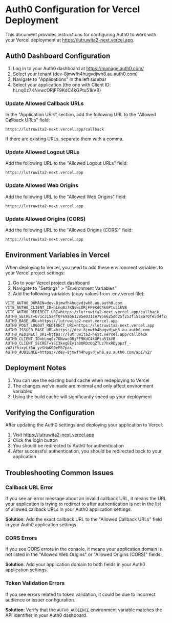 # Auth0 Configuration for Vercel Deployment

This document provides instructions for configuring Auth0 to work with your Vercel deployment at https://lutruwita2-next.vercel.app.

## Auth0 Dashboard Configuration

1. Log in to your Auth0 dashboard at https://manage.auth0.com/
2. Select your tenant (dev-8jmwfh4hugvdjwh8.au.auth0.com)
3. Navigate to "Applications" in the left sidebar
4. Select your application (the one with Client ID: hLnq0z7KNvwcORjFF9KdC4kGPtu51kVB)

### Update Allowed Callback URLs

In the "Application URIs" section, add the following URL to the "Allowed Callback URLs" field:

```
https://lutruwita2-next.vercel.app/callback
```

If there are existing URLs, separate them with a comma.

### Update Allowed Logout URLs

Add the following URL to the "Allowed Logout URLs" field:

```
https://lutruwita2-next.vercel.app
```

### Update Allowed Web Origins

Add the following URL to the "Allowed Web Origins" field:

```
https://lutruwita2-next.vercel.app
```

### Update Allowed Origins (CORS)

Add the following URL to the "Allowed Origins (CORS)" field:

```
https://lutruwita2-next.vercel.app
```

## Environment Variables in Vercel

When deploying to Vercel, you need to add these environment variables to your Vercel project settings:

1. Go to your Vercel project dashboard
2. Navigate to "Settings" > "Environment Variables"
3. Add the following variables (copy values from .env.vercel file):

```
VITE_AUTH0_DOMAIN=dev-8jmwfh4hugvdjwh8.au.auth0.com
VITE_AUTH0_CLIENT_ID=hLnq0z7KNvwcORjFF9KdC4kGPtu51kVB
VITE_AUTH0_REDIRECT_URI=https://lutruwita2-next.vercel.app/callback
AUTH0_SECRET=671c315a4f0769ab61285e0311e7956625dd25f253f1538a70fe5d4f2e962d8e9b4959fb75c4cd600d55083a978b121477bcdd85735ede374f95e79c25c0e2c4
AUTH0_BASE_URL=https://lutruwita2-next.vercel.app
AUTH0_POST_LOGOUT_REDIRECT_URI=https://lutruwita2-next.vercel.app
AUTH0_ISSUER_BASE_URL=https://dev-8jmwfh4hugvdjwh8.au.auth0.com
AUTH0_REDIRECT_URI=https://lutruwita2-next.vercel.app/callback
AUTH0_CLIENT_ID=hLnq0z7KNvwcORjFF9KdC4kGPtu51kVB
AUTH0_CLIENT_SECRET=YEI3kegEEy1a8URDzOqZTLz7hxRDyppzT_-vW2iFhixyLi5W_yzSHaKG9eM57pas
AUTH0_AUDIENCE=https://dev-8jmwfh4hugvdjwh8.au.auth0.com/api/v2/
```

## Deployment Notes

1. You can use the existing build cache when redeploying to Vercel
2. The changes we've made are minimal and only affect environment variables
3. Using the build cache will significantly speed up your deployment

## Verifying the Configuration

After updating the Auth0 settings and deploying your application to Vercel:

1. Visit https://lutruwita2-next.vercel.app
2. Click the login button
3. You should be redirected to Auth0 for authentication
4. After successful authentication, you should be redirected back to your application

## Troubleshooting Common Issues

### Callback URL Error

If you see an error message about an invalid callback URL, it means the URL your application is trying to redirect to after authentication is not in the list of allowed callback URLs in your Auth0 application settings.

**Solution**: Add the exact callback URL to the "Allowed Callback URLs" field in your Auth0 application settings.

### CORS Errors

If you see CORS errors in the console, it means your application domain is not listed in the "Allowed Web Origins" or "Allowed Origins (CORS)" fields.

**Solution**: Add your application domain to both fields in your Auth0 application settings.

### Token Validation Errors

If you see errors related to token validation, it could be due to incorrect audience or issuer configuration.

**Solution**: Verify that the `AUTH0_AUDIENCE` environment variable matches the API identifier in your Auth0 dashboard.
